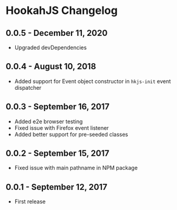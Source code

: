 # HookahJS Changelog

## 0.0.5 - December 11, 2020

* Upgraded devDependencies

## 0.0.4 - August 10, 2018

* Added support for Event object constructor in `hkjs-init` event dispatcher

## 0.0.3 - September 16, 2017

* Added e2e browser testing
* Fixed issue with Firefox event listener
* Added better support for pre-seeded classes

## 0.0.2 - September 15, 2017

* Fixed issue with main pathname in NPM package

## 0.0.1 - September 12, 2017

* First release
